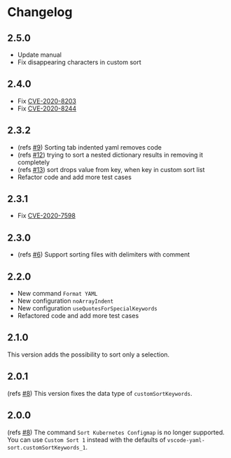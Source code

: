 # Changelog
## 2.5.0
* Update manual
* Fix disappearing characters in custom sort

## 2.4.0
* Fix [CVE-2020-8203](https://cve.mitre.org/cgi-bin/cvename.cgi?name=CVE-2020-8203)
* Fix [CVE-2020-8244](https://cve.mitre.org/cgi-bin/cvename.cgi?name=CVE-2020-8244)

## 2.3.2
* (refs [#9](https://github.com/pascalre/vscode-yaml-sort/issues/9)) Sorting tab indented yaml removes code
* (refs [#12](https://github.com/pascalre/vscode-yaml-sort/issues/12)) trying to sort a nested dictionary results in removing it completely
* (refs [#13](https://github.com/pascalre/vscode-yaml-sort/issues/13)) sort drops value from key, when key in custom sort list
* Refactor code and add more test cases

## 2.3.1
* Fix [CVE-2020-7598](https://cve.mitre.org/cgi-bin/cvename.cgi?name=CVE-2020-7598)

## 2.3.0
* (refs [#6](https://github.com/pascalre/vscode-yaml-sort/issues/6)) Support sorting files with delimiters with comment

## 2.2.0
* New command `Format YAML`
* New configuration `noArrayIndent`
* New configuration `useQuotesForSpecialKeywords`
* Refactored code and add more test cases

## 2.1.0
This version adds the possibility to sort only a selection.

## 2.0.1
(refs [#8](https://github.com/pascalre/vscode-yaml-sort/issues/8)) This version fixes the data type of `customSortKeywords`.

## 2.0.0
(refs [#8](https://github.com/pascalre/vscode-yaml-sort/issues/8)) The command `Sort Kubernetes Configmap` is no longer supported. You can use `Custom Sort 1` instead with the defaults of `vscode-yaml-sort.customSortKeywords_1`.
